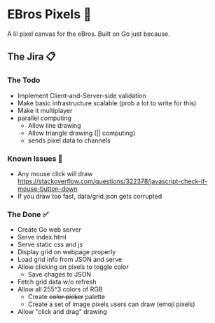 # EBros Pixels 👾

A lil pixel canvas for the eBros. Built on Go just because.

## The Jira 📋

### The Todo

- Implement Client-and-Server-side validation
- Make basic infrastructure scalable (prob a lot to write for this)
- Make it multiplayer
- parallel computing
  - Allow line drawing
  - Allow triangle drawing (|| computing)
  - sends pixel data to channels

### Known Issues 🦗

- Any mouse click will draw https://stackoverflow.com/questions/322378/javascript-check-if-mouse-button-down
- If you draw too fast, data/grid.json gets corrupted

### The Done ✅

- Create Go web server
- Serve index.html
- Serve static css and js
- Display grid on webpage properly
- Load grid info from JSON and serve
- Allow clicking on pixels to toggle color
  - Save chages to JSON
- Fetch grid data w/o refresh
- Allow all 255^3 colors of RGB
  - Create ~~color picker~~ palette
  - Create a set of image pixels users can draw (emoji pixels)
- Allow "click and drag" drawing
